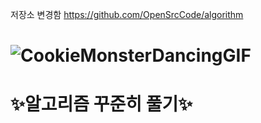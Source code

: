 저장소 변경함
https://github.com/OpenSrcCode/algorithm

# ![CookieMonsterDancingGIF](https://user-images.githubusercontent.com/71823666/183276004-d5bd5cc1-57d2-4a62-87d9-1207c243f34c.gif)
# ✨알고리즘 꾸준히 풀기✨
